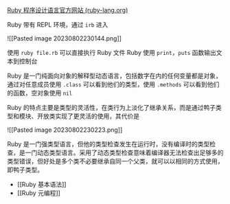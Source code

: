 [Ruby 程序设计语言官方网站 (ruby-lang.org)](https://www.ruby-lang.org/zh_cn/)

Ruby 带有 REPL 环境，通过 `irb` 进入

![[Pasted image 20230802230144.png]]

使用 `ruby file.rb` 可以直接执行 Ruby 文件
Ruby 使用 `print`，`puts` 函数输出文本到控制台

Ruby 是一门纯面向对象的解释型动态语言，包括数字在内的任何变量都是对象，通过对任意成员使用 `.class` 可以看到他们的类型，使用 `.methods` 可以看到他们的函数，空对象使用 `nil`

Ruby 的特点主要是类型的灵活性，在类行为上淡化了继承关系，而是通过鸭子类型和模块、开放类实现了更灵活的使用，其代价是

![[Pasted image 20230802230223.png]]

Ruby 是一门强类型语言，但他的类型检查发生在运行时，没有编译时的类型检查，是一门动态类型语言。采用了动态类型检查意味着编译器无法检查出足够多的类型错误，但好处是多个类不必要继承自同一个父类，就可以以相同的方式使用，即鸭子类型。

- [[Ruby 基本语法]]
- [[Ruby 元编程]]

